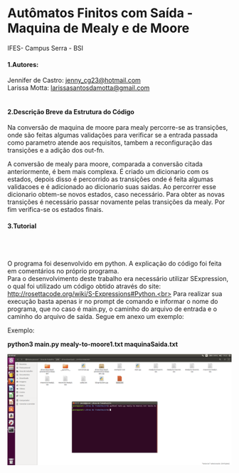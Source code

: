 # Autômatos Finitos com Saída - Maquina de Mealy e de Moore
IFES- Campus Serra - BSI
#### 1.Autores: <br>
Jennifer de Castro: jenny_cg23@hotmail.com<br>
Larissa Motta: larissasantosdamotta@gmail.com <br>
<br>
#### 2.Descrição Breve da Estrutura do Código

Na conversão de maquina de moore para mealy percorre-se as transições, onde são feitas algumas validações para verificar se a entrada passada como parametro atende aos requisitos, tambem a reconfiguração das transições e a adição dos out-fn.<br>

A conversão de mealy para moore, comparada a conversão citada anteriormente, é bem mais complexa. É criado um dicionario com os estados, depois disso é percorrido as transições onde é feita algumas validacoes e é adicionado ao dicionario suas saidas. Ao percorrer esse dicionario obtem-se novos estados, caso necessário. Para obter as novas transições é necessário passar novamente pelas transições da mealy. Por fim verifica-se os estados finais.<br>

#### 3.Tutorial</b>
<br>
<br>

O programa foi desenvolvido em python. A explicação do código foi feita em comentários no próprio programa. <br>
 Para o desenvolvimento deste trabalho era necessário utilizar SExpression, o qual foi utilizado um código obtido através do site: http://rosettacode.org/wiki/S-Expressions#Python.<br>
 Para realizar sua execução basta apenas ir no prompt de comando e informar o nome do programa, que no caso é main.py, o caminho do arquivo de entrada e o caminho do arquivo de saída. Segue em anexo um exemplo:

Exemplo:

<b> python3 main.py  mealy-to-moore1.txt  maquinaSaida.txt</b>

![](https://github.com/jennicg/Mealy_moore/blob/master/LFAEXEMPLO.png)

<br>
